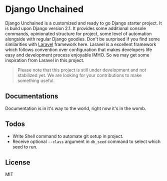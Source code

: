 # Django Unchained

Django Unchained is a customized and ready to go Django starter project. It is build upon Django version 2.1. It provides some additional console commands, opinionated structure for project, some level of automation alongside with regular Django goodies. Don't be surprised if you find some similarities with [Laravel](https://laravel.com/) framework here. Laravel is a excellent framework which follows convention over configuration that makes developers life easy and development process enjoyable IMHO. So we may get some inspiration from Laravel in this project.

> Please note that this project is still under development and not stabilized yet. We are looking for your contributions to make something useful.

Documentations
---
Documentation is in it's way to the world, right now it's in the womb.

Todos
---
 - Write Shell command to automate git setup in project.
 - Receive optional `--class` argument in `db_seed` command to select which seed to run.

License
----

MIT
